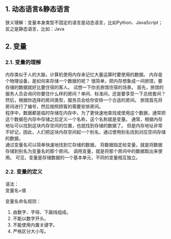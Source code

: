 ## 1. 动态语言&静态语言
狭义理解：变量本身类型不固定的语言是动态语言，比如Python、JavaScript；  
反之是静态语言，比如：Java

## 2. 变量
### 2.1. 变量的理解
内存类似于人的大脑，计算机使用内存来记忆大量运算时要使用的数据。
内存是个物理设备，是如何来存储一个数据的呢？
很简单，把内存想象成一间旅馆，要存储的数据就好比要住宿的客人。
试想一下你去旅馆住宿的场景。
首先，旅馆的服务人员会询问你要住什么样的房间？单间、标准间，还是要享受一下总统套间？
然后，根据你选择的房间类型，服务员会给你安排一个合适的房间。
旅馆首先将房间进行了编号，然后按照顾客的需要安排房间。  
程序中，数据都是临时存储在内存中，为了更快速地查找或使用这个数据，通常把这个数据在内存中存储之后定义一个名称，这个名称就是变量。
通常，根据内存地址可以找到这块内存空间的位置，也就找到存储的数据了。
但是内存地址非常不好记，因此，人们把这块内存空间起一个别名，通过使用别名找到对应空间存储的数据。  
通过变量名可以简单快速地找到它存储的数据。
将数据指定给变量，就是将数据存储到别名为变量名的那个房间。
调用变量，就是将那个房间中的数据取出来使用。
可见，变量是存储数据的一个基本单元，不同的变量相互独立。

### 2.2. 变量的定义
语法：  
变量名=值  

变量名命名规则：
1. 由数字、字母、下画线组成。
2. 不能以数字开头。
3. 不能使用内置关键字。
4. 严格区分大小写。